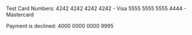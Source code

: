 Test Card Numbers:
4242 4242 4242 4242 - Visa
5555 5555 5555 4444 - Mastercard

Payment is declined:
4000 0000 0000 9995
